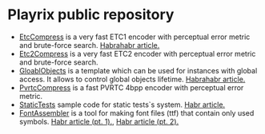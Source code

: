# Playrix public repository

* [EtcCompress](https://github.com/Playrix/playrix-public/tree/master/EtcCompress) is a very fast ETC1 encoder with perceptual error metric and brute-force search. [Habrahabr article.](https://habrahabr.ru/company/playrix/blog/310484/)
* [Etc2Compress](https://github.com/Playrix/playrix-public/tree/master/Etc2Compress) is a very fast ETC2 encoder with perceptual error metric and brute-force search.
* [GloablObjects](https://github.com/Playrix/playrix-public/tree/master/GlobalObjects) is a template which can be used for instances with global access. It allows to control global objects lifetime. [Habrahabr article.](https://habrahabr.ru/company/playrix/blog/316416/)
* [PvrtcCompress](https://github.com/Playrix/playrix-public/tree/master/PvrtcCompress) is a fast PVRTC 4bpp encoder with perceptual error metric.
* [StaticTests](https://github.com/Playrix/playrix-public/tree/master/StaticTests) sample code for static tests`s system. 
[Habr article.](https://habr.com/ru/company/playrix/blog/452926/)
* [FontAssembler](https://github.com/Playrix/playrix-public/tree/master/fonts_assembler) is a tool for making font files (ttf) that contain only used symbols. [Habr article (pt. 1).](https://habr.com/ru/company/playrix/blog/648359/), [Habr article (pt. 2).](https://habr.com/ru/company/playrix/blog/652031/)
